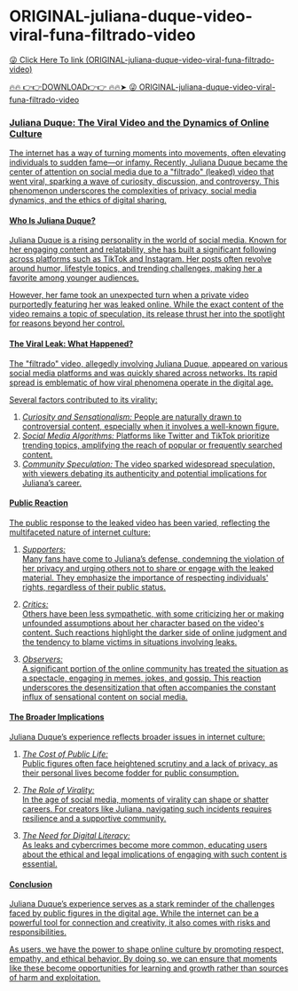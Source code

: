 # ORIGINAL-juliana-duque-video-viral-funa-filtrado-video

<a href="https://fifa55ballz.com/yujkyt6uj"> 😜 Click Here To link (ORIGINAL-juliana-duque-video-viral-funa-filtrado-video)

🔥🔥 👉👉DOWNLOAD👉👉 🔥🔥➤  <a href="https://fifa55ballz.com/yujkyt6uj"> 😜 ORIGINAL-juliana-duque-video-viral-funa-filtrado-video

### Juliana Duque: The Viral Video and the Dynamics of Online Culture  

The internet has a way of turning moments into movements, often elevating individuals to sudden fame—or infamy. Recently, Juliana Duque became the center of attention on social media due to a "filtrado" (leaked) video that went viral, sparking a wave of curiosity, discussion, and controversy. This phenomenon underscores the complexities of privacy, social media dynamics, and the ethics of digital sharing.  

#### Who Is Juliana Duque?  

Juliana Duque is a rising personality in the world of social media. Known for her engaging content and relatability, she has built a significant following across platforms such as TikTok and Instagram. Her posts often revolve around humor, lifestyle topics, and trending challenges, making her a favorite among younger audiences.  

However, her fame took an unexpected turn when a private video purportedly featuring her was leaked online. While the exact content of the video remains a topic of speculation, its release thrust her into the spotlight for reasons beyond her control.  

#### The Viral Leak: What Happened?  

The "filtrado" video, allegedly involving Juliana Duque, appeared on various social media platforms and was quickly shared across networks. Its rapid spread is emblematic of how viral phenomena operate in the digital age.  

Several factors contributed to its virality:  
1. *Curiosity and Sensationalism:* People are naturally drawn to controversial content, especially when it involves a well-known figure.  
2. *Social Media Algorithms:* Platforms like Twitter and TikTok prioritize trending topics, amplifying the reach of popular or frequently searched content.  
3. *Community Speculation:* The video sparked widespread speculation, with viewers debating its authenticity and potential implications for Juliana’s career.  

#### Public Reaction  

The public response to the leaked video has been varied, reflecting the multifaceted nature of internet culture:  

1. *Supporters:*  
   Many fans have come to Juliana’s defense, condemning the violation of her privacy and urging others not to share or engage with the leaked material. They emphasize the importance of respecting individuals' rights, regardless of their public status.  

2. *Critics:*  
   Others have been less sympathetic, with some criticizing her or making unfounded assumptions about her character based on the video's content. Such reactions highlight the darker side of online judgment and the tendency to blame victims in situations involving leaks.  

3. *Observers:*  
   A significant portion of the online community has treated the situation as a spectacle, engaging in memes, jokes, and gossip. This reaction underscores the desensitization that often accompanies the constant influx of sensational content on social media.  

#### The Broader Implications  

Juliana Duque’s experience reflects broader issues in internet culture:  

1. *The Cost of Public Life:*  
   Public figures often face heightened scrutiny and a lack of privacy, as their personal lives become fodder for public consumption.  

2. *The Role of Virality:*  
   In the age of social media, moments of virality can shape or shatter careers. For creators like Juliana, navigating such incidents requires resilience and a supportive community.  

3. *The Need for Digital Literacy:*  
   As leaks and cybercrimes become more common, educating users about the ethical and legal implications of engaging with such content is essential.  

#### Conclusion  

Juliana Duque’s experience serves as a stark reminder of the challenges faced by public figures in the digital age. While the internet can be a powerful tool for connection and creativity, it also comes with risks and responsibilities.  

As users, we have the power to shape online culture by promoting respect, empathy, and ethical behavior. By doing so, we can ensure that moments like these become opportunities for learning and growth rather than sources of harm and exploitation.


